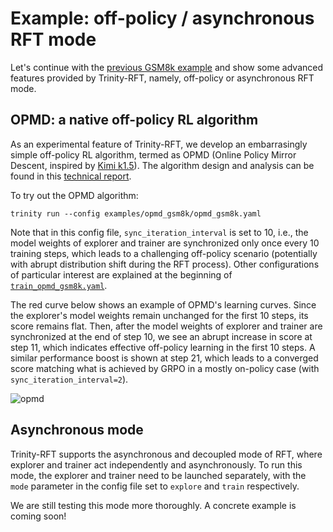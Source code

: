 # Example: off-policy / asynchronous RFT mode


Let's continue with the [previous GSM8k example](./example_reasoning_basic.md) and show some advanced features provided by Trinity-RFT, namely, off-policy or asynchronous RFT mode.





## OPMD: a native off-policy RL algorithm


As an experimental feature of Trinity-RFT, we develop an embarrasingly simple off-policy RL algorithm, termed as OPMD (Online Policy Mirror Descent, inspired by [Kimi k1.5](https://arxiv.org/abs/2501.12599)).
The algorithm design and analysis can be found in this [technical report](../../assets/opmd.pdf).



To try out the OPMD algorithm:
```shell
trinity run --config examples/opmd_gsm8k/opmd_gsm8k.yaml
```

Note that in this config file, `sync_iteration_interval` is set to 10, i.e., the model weights of explorer and trainer are synchronized only once every 10 training steps, which leads to a challenging off-policy scenario (potentially with abrupt distribution shift during the RFT process).
Other configurations of particular interest are explained at the beginning of [`train_opmd_gsm8k.yaml`](../../../../examples/opmd_gsm8k/train_opmd_gsm8k.yaml).





The red curve below shows an example of OPMD's learning curves.
Since the explorer's model weights remain unchanged for the first 10 steps, its score remains flat.
Then, after the model weights of explorer and trainer are synchronized at the end of step 10, we see an abrupt increase in score at step 11, which indicates effective off-policy learning in the first 10 steps.
A similar performance boost is shown at step 21, which leads to a converged score matching what is achieved by GRPO in a mostly on-policy case (with `sync_iteration_interval=2`).



![opmd](../../assets/opmd-curve.png)





## Asynchronous mode


Trinity-RFT supports the asynchronous and decoupled mode of RFT, where explorer and trainer act independently and asynchronously.
To run this mode, the explorer and trainer need to be launched separately, with the `mode` parameter in the config file set to `explore` and `train` respectively.



We are still testing this mode more thoroughly. A concrete example is coming soon!
